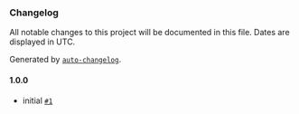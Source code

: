 ### Changelog

All notable changes to this project will be documented in this file. Dates are displayed in UTC.

Generated by [`auto-changelog`](https://github.com/CookPete/auto-changelog).

#### 1.0.0

- initial [`#1`](https://github.com/robhimslf/winston-discord/pull/1)
